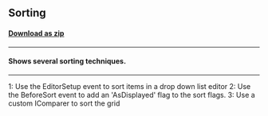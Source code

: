 ## Sorting
#### [Download as zip](https://minhaskamal.github.io/DownGit/#/home?url=https://github.com/GrapeCity/ComponentOne-WinForms-Samples/tree/master/NetFramework\FlexGrid\CS\Sorting)
____
#### Shows several sorting techniques.
____
1: Use the EditorSetup event to sort items in a drop down list editor 2: Use the BeforeSort event to add an 'AsDisplayed' flag to the sort flags. 3: Use a custom IComparer to sort the grid 